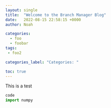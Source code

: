 ```yaml
---
layout: single
title:  "Welcome to the Branch Manager Blog"
date:   2022-08-15 22:58:15 +0000
author: Noah

categories: 
  - foo
  - foobar
tags: 
 - foo2

categories_label: "Categories: "

toc: true
---
```


This is a test 
~~~python
code 
import numpy
~~~~